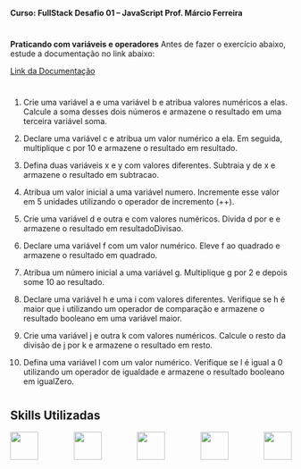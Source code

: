 **Curso: FullStack
Desafio 01 – JavaScript
Prof. Márcio Ferreira**

#

**Praticando com variáveis e operadores**
Antes de fazer o exercício abaixo, estude a documentação no link abaixo: 

[Link da Documentação](https://www.w3schools.com/js/js_operators.asp)

#

1. Crie uma variável a e uma variável b e atribua valores numéricos a elas. Calcule 
a soma desses dois números e armazene o resultado em uma terceira variável 
soma.

2. Declare uma variável c e atribua um valor numérico a ela. Em seguida, 
multiplique c por 10 e armazene o resultado em resultado.

3. Defina duas variáveis x e y com valores diferentes. Subtraia y de x e armazene o 
resultado em subtracao.

4. Atribua um valor inicial a uma variável numero. Incremente esse valor em 5 
unidades utilizando o operador de incremento (++).

5. Crie uma variável d e outra e com valores numéricos. Divida d por e e armazene 
o resultado em resultadoDivisao.

6. Declare uma variável f com um valor numérico. Eleve f ao quadrado e 
armazene o resultado em quadrado.

7. Atribua um número inicial a uma variável g. Multiplique g por 2 e depois some 
10 ao resultado.

8. Declare uma variável h e uma i com valores diferentes. Verifique se h é maior 
que i utilizando um operador de comparação e armazene o resultado booleano 
em uma variável maior.

9. Crie uma variável j e outra k com valores numéricos. Calcule o resto da divisão 
de j por k e armazene o resultado em resto.

10. Defina uma variável l com um valor numérico. Verifique se l é igual a 0 
utilizando um operador de igualdade e armazene o resultado booleano em 
igualZero.

#

## Skills Utilizadas
<div style="display: flex; align-items: center; justify-content: space-between;">

<img width="50" height="50" src="https://cdn.jsdelivr.net/gh/devicons/devicon@latest/icons/html5/html5-plain-wordmark.svg" />
<img width="50" height="50" src="https://cdn.jsdelivr.net/gh/devicons/devicon@latest/icons/javascript/javascript-original.svg" />
<img width="50" height="50" src="https://cdn.jsdelivr.net/gh/devicons/devicon@latest/icons/git/git-plain-wordmark.svg" />
<img width="50" height="50" src="https://cdn.jsdelivr.net/gh/devicons/devicon@latest/icons/vscode/vscode-original-wordmark.svg" />
<img width="50" height="50" src="https://cdn.jsdelivr.net/gh/devicons/devicon@latest/icons/windows11/windows11-original-wordmark.svg" />

</div>
